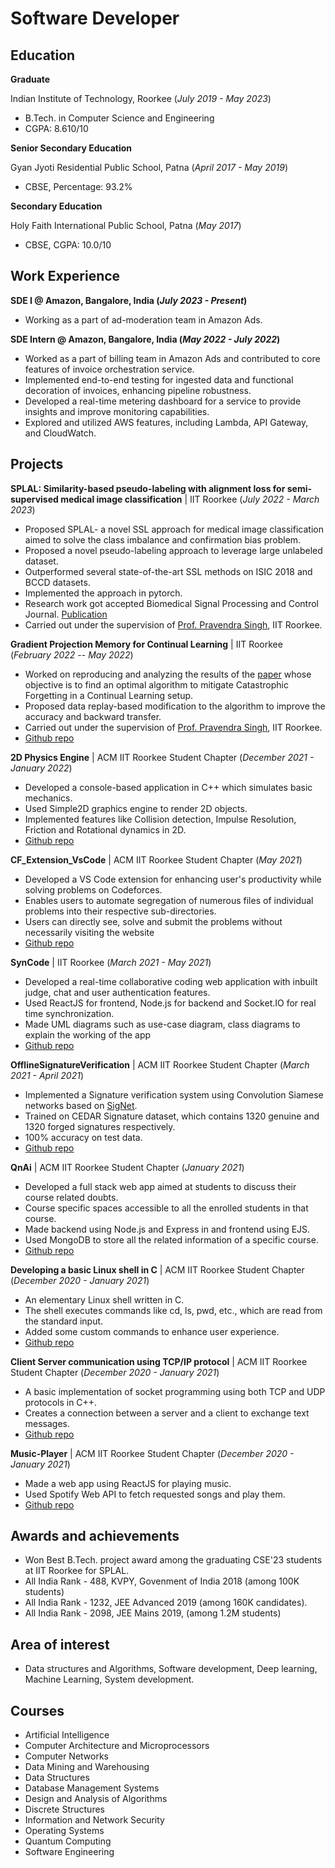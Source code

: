 # Software Developer

## Education
**Graduate**

Indian Institute of Technology, Roorkee (_July 2019 - May 2023_)

- B.Tech. in Computer Science and Engineering
- CGPA: 8.610/10

**Senior Secondary Education**

Gyan Jyoti Residential Public School, Patna (_April 2017 - May 2019_)

- CBSE, Percentage: 93.2%

**Secondary Education**

Holy Faith International Public School, Patna (_May 2017_)

- CBSE, CGPA: 10.0/10


## Work Experience
**SDE I @ Amazon, Bangalore, India (_July 2023 - Present_)**
- Working as a part of ad-moderation team in Amazon Ads.

**SDE Intern @ Amazon, Bangalore, India (_May 2022 - July 2022_)**
- Worked as a part of billing team in Amazon Ads and contributed to core features of invoice orchestration service. 
- Implemented end-to-end testing for ingested data and functional decoration of invoices, enhancing pipeline robustness.
- Developed a real-time metering dashboard for a service to provide insights and improve monitoring capabilities.
- Explored and utilized AWS features, including Lambda, API Gateway, and CloudWatch.

## Projects
**SPLAL: Similarity-based pseudo-labeling with alignment loss for semi-supervised medical image classification** | IIT Roorkee (_July 2022 - March 2023_)
- Proposed SPLAL- a novel SSL approach for medical image classification aimed to solve the class imbalance and confirmation bias problem.
- Proposed a novel pseudo-labeling approach to leverage large unlabeled dataset.
- Outperformed several state-of-the-art SSL methods on ISIC 2018 and BCCD datasets.
- Implemented the approach in pytorch.
- Research work got accepted Biomedical Signal Processing and Control Journal. [Publication](https://www.sciencedirect.com/science/article/abs/pii/S1746809423010984)
- Carried out under the supervision of [Prof. Pravendra Singh](https://sites.google.com/view/pravendra/), IIT Roorkee.


**Gradient Projection Memory for Continual Learning** | IIT Roorkee (_February 2022 -- May 2022_)
- Worked on reproducing and analyzing the results of the [paper](https://arxiv.org/abs/2103.09762) whose objective is to find an optimal algorithm to mitigate Catastrophic Forgetting in a Continual Learning setup.
- Proposed data replay-based modification to the algorithm to improve the accuracy and backward transfer.
- Carried out under the supervision of [Prof. Pravendra Singh](https://sites.google.com/view/pravendra/), IIT Roorkee.
- [Github repo](https://github.com/pranawr/Lab-based-project-GPM)


**2D Physics Engine** | ACM IIT Roorkee Student Chapter (_December 2021 - January 2022_)
- Developed a console-based application in C++ which simulates basic mechanics.
- Used Simple2D graphics engine to render 2D objects.
- Implemented features like Collision detection, Impulse Resolution, Friction and Rotational dynamics in 2D.
- [Github repo](https://github.com/pranawr/2D-Physics-Engine)

**CF_Extension_VsCode** | ACM IIT Roorkee Student Chapter (_May 2021_)
- Developed a VS Code extension for enhancing user's productivity while solving problems on Codeforces.
- Enables users to automate segregation of numerous files of individual problems into their respective sub-directories.
- Users can directly see, solve and submit the problems without necessarily visiting the website
- [Github repo](https://github.com/rahulag2411/CF_Extension_VsCode)

**SynCode** | IIT Roorkee (_March 2021 - May 2021_)
- Developed a real-time collaborative coding web application with inbuilt judge, chat and user authentication features.
- Used ReactJS for frontend, Node.js for backend and Socket.IO for real time synchronization.
- Made UML diagrams such as use-case diagram, class diagrams to explain the working of the app
- [Github repo](https://github.com/pranawr/SynCode_Project_CSN_254)

**OfflineSignatureVerification** | ACM IIT Roorkee Student Chapter (_March 2021 - April 2021_)
- Implemented a Signature verification system using Convolution Siamese networks based on [SigNet](https://arxiv.org/abs/1707.02131).
- Trained on CEDAR Signature dataset, which contains 1320 genuine and 1320 forged signatures respectively.
- 100% accuracy on test data.
- [Github repo](https://github.com/rahulag2411/offline-Signature-Verification)

**QnAi** | ACM IIT Roorkee Student Chapter (_January 2021_)
- Developed a full stack web app aimed at students to discuss their course related doubts.
- Course specific spaces accessible to all the enrolled students in that course.
- Made backend using Node.js and Express in and frontend using EJS. 
- Used MongoDB to store all the related information of a specific course.
- [Github repo](https://github.com/rahulag2411/QnAi)

**Developing a basic Linux shell in C** | ACM IIT Roorkee Student Chapter (_December 2020 - January 2021_) 
- An elementary Linux shell written in C.
- The shell executes commands like cd, ls, pwd, etc., which are read from the standard input.
- Added some custom commands to enhance user experience.
- [Github repo](https://github.com/pranawr/Custom-Shell)

**Client Server communication using TCP/IP protocol** | ACM IIT Roorkee Student Chapter (_December 2020 - January 2021_) 
- A basic implementation of socket programming using both TCP and UDP protocols in C++.
- Creates a connection between a server and a client to exchange text messages.
- [Github repo](https://github.com/pranawr/Client-Server-Communication)

**Music-Player** | ACM IIT Roorkee Student Chapter (_December 2020 - January 2021_) 
- Made a web app using ReactJS for playing music.
- Used Spotify Web API to fetch requested songs and play them.
- [Github repo](https://github.com/pranawr/Music-Player)


## Awards and achievements
- Won Best B.Tech. project award among the graduating CSE'23 students at IIT Roorkee for SPLAL.
- All India Rank - 488, KVPY, Govenment of India 2018 (among 100K students)
- All India Rank - 1232, JEE Advanced 2019 (among 160K candidates).
- All India Rank - 2098, JEE Mains 2019, (among 1.2M students)

## Area of interest
- Data structures and Algorithms, Software development, Deep learning, Machine Learning, System development.

## Courses
- Artificial Intelligence
- Computer Architecture and Microprocessors
- Computer Networks
- Data Mining and Warehousing
- Data Structures
- Database Management Systems
- Design and Analysis of Algorithms
- Discrete Structures
- Information and Network Security
- Operating Systems
- Quantum Computing
- Software Engineering

